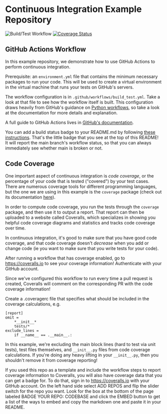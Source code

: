 # Continuous Integration Example Repository

![Build/Test Workflow](https://github.com/UWDATA515/ci_example/actions/workflows/build_test.yml/badge.svg)
[![Coverage Status](https://coveralls.io/repos/github/UWDATA515/ci_example/badge.svg?branch=main)](https://coveralls.io/github/UWDATA515/ci_example?branch=main)

## GitHub Actions Workflow

In this example repository, we demonstrate how to use GitHub Actions to
perform continuous integration.

Prerequisite: an `environment.yml` file that contains the minimum
necessary packages to run your code. This will be used to create a
virtual environment in the virtual machine that runs your tests on
GitHub's servers.

The workflow configuration is in `.github/workflows/build_test.yml`.
Take a look at that file to see how the workflow itself is built. This
configuration draws heavily from GitHub's guidance on
[Python workflows](https://docs.github.com/en/actions/automating-builds-and-tests/building-and-testing-python),
so take a look at the documentation for more details and explanation.

A full guide to GitHub Actions lives in [GitHub's documentation](https://docs.github.com/en/actions).

You can add a build status badge to your README.md by following [these instructions](https://docs.github.com/en/actions/monitoring-and-troubleshooting-workflows/adding-a-workflow-status-badge).
That's the little badge that you see at the top of this README! It will
report the main branch's workflow status, so that you can always
immediately see whether main is broken or not.


## Code Coverage

One important aspect of continuous integration is *code coverage*, or
the percentage of your code that is tested ("covered") by your test cases.
There are numerous coverage tools for different programming languages,
but the one we are using in this example is the `coverage` package
(check out its documentation [here](https://coverage.readthedocs.io)).

In order to compute code coverage, you run the tests through the
`coverage` package, and then use it to output a report. That report
can then be uploaded to a website called Coveralls, which specializes
in showing you helpful code coverage diagrams and statistics and tracks
code coverage over time.

In continuous integration, it's good to make sure that you have good
code coverage, and that code coverage doesn't *decrease* when you add
or change code (ie you want to make sure that you write tests for
your code).

After running a workflow that has coverage enabled, go to
https://coveralls.io to see your coverage information! Authenticate
with your GitHub account.

Since we've configured this workflow to run every time a pull request
is created, Coveralls will comment on the corresponding PR with the
code coverage information!

Create a .coveragerc file that specifies what should be included in the coverage calculations, e.g.

```
[report]
omit =  
    *__init__*
    tests/*
exclude_lines =
    if __name__ == .__main__.:
```

In this example, we're excluding the main block lines (hard to test
via unit tests), test files themselves, and `__init__.py` files from
code coverage calculations. If you're doing any heavy lifting in your
`__init__.py`, then you shouldn't remove it from coverage reporting!

If you used this repo as a template and include the workflow steps to
report coverage information to Coveralls, you will also have coverage data that you can get a badge for. To do that, sign in to https://coveralls.io with your GitHub account. On the left hand side select ADD REPOS and flip the slider switch for the repo you want. Look for the box at the bottom of the page labeled BADGE YOUR REPO: CODEBASE and click the EMBED button to get a list of the ways to embed and copy the markdown one and paste it in your README.
